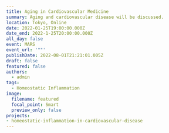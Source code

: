 ```yaml
---
title: Aging in Cardiovascular Medicine
summary: Aging and cardiovascular disease will be discussed.
location: Tokyo, Online
date: 2022-01-25T19:00:00.000Z
date_end: 2022-1-25T20:00:00.000Z
all_day: false
event: MARS
event_url: '""'
publishDate: 2022-08-01T21:21:01.005Z
draft: false
featured: false
authors:
  - admin
tags:
  - Homeostatic Inflammation
image:
  filename: featured
  focal_point: Smart
  preview_only: false
projects: 
- homeostatic-inflammation-in-cardiovascular-disease
---
```

